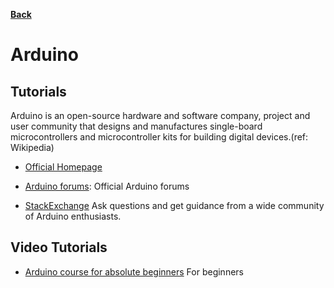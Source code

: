**[Back](/README.md/)**

# Arduino

## Tutorials

Arduino is an open-source hardware and software company, project and user community that designs and manufactures single-board microcontrollers and microcontroller kits for building digital devices.(ref: Wikipedia)

- [Official Homepage](https://www.arduino.cc/en/Tutorial/HomePage)

- [Arduino forums](https://forum.arduino.cc/): Official Arduino forums

- [StackExchange](https://arduino.stackexchange.com/) Ask questions and get guidance from a wide community of Arduino enthusiasts. 

## Video Tutorials

- [Arduino course for absolute beginners](https://www.youtube.com/playlist?list=PLYutciIGBqC34bfijBdYch49oyU-B_ttH) For beginners

